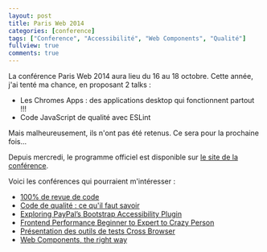 ```yaml
---
layout: post
title: Paris Web 2014
categories: [conference]
tags: ["Conference", "Accessibilité", "Web Components", "Qualité"]
fullview: true
comments: true
---
```


La conférence Paris Web 2014 aura lieu du 16 au 18 octobre. Cette année, j'ai tenté ma chance, en proposant 2 talks : 

* Les Chromes Apps : des applications desktop qui fonctionnent partout !!!
* Code JavaScript de qualité avec ESLint

Mais malheureusement, ils n'ont pas été retenus. Ce sera pour la prochaine fois... 

Depuis mercredi, le programme officiel est disponible sur <a href="http://www.paris-web.fr/2014/conferences/" target="_blank">le site de la conférence</a>.

Voici les conférences qui pourraient m'intéresser : 

* <a href="http://www.paris-web.fr/2014/conferences/100-de-revue-de-code.php" target="_blank">100% de revue de code</a>
* <a href="http://www.paris-web.fr/2014/conferences/code-de-qualite-ce-quil-faut-savoir.php" target="_blank">Code de qualité : ce qu'il faut savoir</a>
* <a href="http://www.paris-web.fr/2014/conferences/exploring-paypals-bootstrap-accessibility-plugin.php" target="_blank">Exploring PayPal’s Bootstrap Accessibility Plugin</a>
* <a href="http://www.paris-web.fr/2014/conferences/frontend-performance-beginner-to-expert-to-crazy-person.php" target="_blank">Frontend Performance Beginner to Expert to Crazy Person</a>
* <a href="http://www.paris-web.fr/2014/conferences/presentation-des-outils-de-tests-cross-browser.php" target="_blank">Présentation des outils de tests Cross Browser</a>
* <a href="http://www.paris-web.fr/2014/conferences/web-components-the-right-way.php" target="_blank">Web Components, the right way</a>

